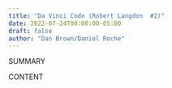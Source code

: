 ```yaml
---
title: "Da Vinci Code (Robert Langdon  #2)"
date: 2022-07-24T00:00:00-05:00
draft: false
author: "Dan Brown/Daniel Roche"
---
```


SUMMARY

<!--more-->

CONTENT